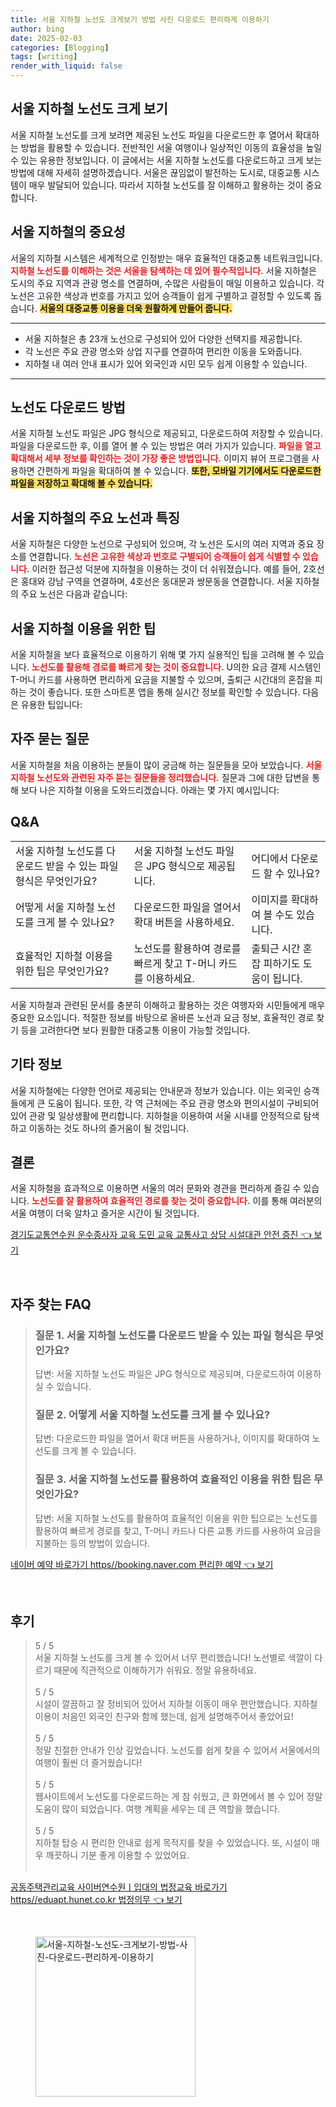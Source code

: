 ```yaml
---
title: 서울 지하철 노선도 크게보기 방법 사진 다운로드 편리하게 이용하기
author: bing
date: 2025-02-03
categories: [Blogging]
tags: [writing]
render_with_liquid: false
---
```



<h2 id='서울_지하철_노선도_크게_보기'>서울 지하철 노선도 크게 보기</h2>

<p>서울 지하철 노선도를 크게 보려면 제공된 노선도 파일을 다운로드한 후 열어서 확대하는 방법을 활용할 수 있습니다. 전반적인 서울 여행이나 일상적인 이동의 효율성을 높일 수 있는 유용한 정보입니다. 이 글에서는 서울 지하철 노선도를 다운로드하고 크게 보는 방법에 대해 자세히 설명하겠습니다. 서울은 끊임없이 발전하는 도시로, 대중교통 시스템이 매우 발달되어 있습니다. 따라서 지하철 노선도를 잘 이해하고 활용하는 것이 중요합니다.</p>

<h2 id='서울_지하철의_중요성'>서울 지하철의 중요성</h2>

<p>서울의 지하철 시스템은 세계적으로 인정받는 매우 효율적인 대중교통 네트워크입니다. <b><span style="color: #ee2323;">지하철 노선도를 이해하는 것은 서울을 탐색하는 데 있어 필수적입니다.</span></b> 서울 지하철은 도시의 주요 지역과 관광 명소를 연결하며, 수많은 사람들이 매일 이용하고 있습니다. 각 노선은 고유한 색상과 번호를 가지고 있어 승객들이 쉽게 구별하고 결정할 수 있도록 돕습니다. <b><span style="background-color: #ffe066;">서울의 대중교통 이용을 더욱 원활하게 만들어 줍니다.</span></b></p>

<hr />

<ul>
    <li>서울 지하철은 총 23개 노선으로 구성되어 있어 다양한 선택지를 제공합니다.</li>
    <li>각 노선은 주요 관광 명소와 상업 지구를 연결하여 편리한 이동을 도와줍니다.</li>
    <li>지하철 내 여러 안내 표시가 있어 외국인과 시민 모두 쉽게 이용할 수 있습니다.</li>
</ul>

<hr />

<h2 id='노선도_다운로드_방법'>노선도 다운로드 방법</h2>

<p>서울 지하철 노선도 파일은 JPG 형식으로 제공되고, 다운로드하여 저장할 수 있습니다. 파일을 다운로드한 후, 이를 열어 볼 수 있는 방법은 여러 가지가 있습니다. <b><span style="color: #ee2323;">파일을 열고 확대해서 세부 정보를 확인하는 것이 가장 좋은 방법입니다.</span></b> 이미지 뷰어 프로그램을 사용하면 간편하게 파일을 확대하여 볼 수 있습니다. <b><span style="background-color: #ffe066;">또한, 모바일 기기에서도 다운로드한 파일을 저장하고 확대해 볼 수 있습니다.</span></b></p>

<h2 id='서울_지하철의_주요_노선과_특징'>서울 지하철의 주요 노선과 특징</h2>

<p>서울 지하철은 다양한 노선으로 구성되어 있으며, 각 노선은 도시의 여러 지역과 중요 장소를 연결합니다. <b><span style="color: #ee2323;">노선은 고유한 색상과 번호로 구별되어 승객들이 쉽게 식별할 수 있습니다.</span></b> 이러한 접근성 덕분에 지하철을 이용하는 것이 더 쉬워졌습니다. 예를 들어, 2호선은 홍대와 강남 구역을 연결하며, 4호선은 동대문과 쌍문동을 연결합니다. 서울 지하철의 주요 노선은 다음과 같습니다:</p>

<h2 id='서울_지하철_이용을_위한_팁'>서울 지하철 이용을 위한 팁</h2>

<p>서울 지하철을 보다 효율적으로 이용하기 위해 몇 가지 실용적인 팁을 고려해 볼 수 있습니다. <b><span style="color: #ee2323;">노선도를 활용해 경로를 빠르게 찾는 것이 중요합니다.</span></b> U의한 요금 결제 시스템인 T-머니 카드를 사용하면 편리하게 요금을 지불할 수 있으며, 출퇴근 시간대의 혼잡을 피하는 것이 좋습니다. 또한 스마트폰 앱을 통해 실시간 정보를 확인할 수 있습니다. 다음은 유용한 팁입니다:</p>

<h2 id='자주_묻는_질문'>자주 묻는 질문</h2>

<p>서울 지하철을 처음 이용하는 분들이 많이 궁금해 하는 질문들을 모아 보았습니다. <b><span style="color: #ee2323;">서울 지하철 노선도와 관련된 자주 묻는 질문들을 정리했습니다.</span></b> 질문과 그에 대한 답변을 통해 보다 나은 지하철 이용을 도와드리겠습니다. 아래는 몇 가지 예시입니다:</p>

<h2 id='Q&A'>Q&A</h2>

<table>
    <tr>
        <td>서울 지하철 노선도를 다운로드 받을 수 있는 파일 형식은 무엇인가요?</td>
        <td>서울 지하철 노선도 파일은 JPG 형식으로 제공됩니다.</td>
        <td>어디에서 다운로드 할 수 있나요?</td>
    </tr>
    <tr>
        <td>어떻게 서울 지하철 노선도를 크게 볼 수 있나요?</td>
        <td>다운로드한 파일을 열어서 확대 버튼을 사용하세요.</td>
        <td>이미지를 확대하여 볼 수도 있습니다.</td>
    </tr>
    <tr>
        <td>효율적인 지하철 이용을 위한 팁은 무엇인가요?</td>
        <td>노선도를 활용하여 경로를 빠르게 찾고 T-머니 카드를 이용하세요.</td>
        <td>출퇴근 시간 혼잡 피하기도 도움이 됩니다.</td>
    </tr>
</table>

<p>서울 지하철과 관련된 문서를 충분히 이해하고 활용하는 것은 여행자와 시민들에게 매우 중요한 요소입니다. 적절한 정보를 바탕으로 올바른 노선과 요금 정보, 효율적인 경로 찾기 등을 고려한다면 보다 원활한 대중교통 이용이 가능할 것입니다.</p>

<h2 id='기타_정보'>기타 정보</h2>

<p>서울 지하철에는 다양한 언어로 제공되는 안내문과 정보가 있습니다. 이는 외국인 승객들에게 큰 도움이 됩니다. 또한, 각 역 근처에는 주요 관광 명소와 편의시설이 구비되어 있어 관광 및 일상생활에 편리합니다. 지하철을 이용하여 서울 시내를 안정적으로 탐색하고 이동하는 것도 하나의 즐거움이 될 것입니다.</p>

<h2 id='결론'>결론</h2>

<p>서울 지하철을 효과적으로 이용하면 서울의 여러 문화와 경관을 편리하게 즐길 수 있습니다. <b><span style="color: #ee2323;">노선도를 잘 활용하여 효율적인 경로를 찾는 것이 중요합니다.</span></b> 이를 통해 여러분의 서울 여행이 더욱 알차고 즐거운 시간이 될 것입니다.</p>


<p><a class="click-button" title="경기도교통연수원 운수종사자 교육 도민 교육 교통사고 상담 시설대관 안전 증진" href="https://adkhouse.github.io/posts/%EA%B2%BD%EA%B8%B0%EB%8F%84%EA%B5%90%ED%86%B5%EC%97%B0%EC%88%98%EC%9B%90-%EC%9A%B4%EC%88%98%EC%A2%85%EC%82%AC%EC%9E%90-%EA%B5%90%EC%9C%A1-%EB%8F%84%EB%AF%BC-%EA%B5%90%EC%9C%A1-%EA%B5%90%ED%86%B5%EC%82%AC%EA%B3%A0-%EC%83%81%EB%8B%B4-%EC%8B%9C%EC%84%A4%EB%8C%80%EA%B4%80-%EC%95%88%EC%A0%84-%EC%A6%9D%EC%A7%84/" rel="dofollow">경기도교통연수원 운수종사자 교육 도민 교육 교통사고 상담 시설대관 안전 증진 👈 보기</a></p><br>
<h2 id='자주_찾는_FAQ'>자주 찾는 FAQ</h2>
<div itemscope="" itemtype="https://schema.org/FAQPage"> 
<blockquote> 
<div itemscope="" itemprop="mainEntity" itemtype="https://schema.org/Question"> 
<h3 itemprop="name">질문 1. 서울 지하철 노선도를 다운로드 받을 수 있는 파일 형식은 무엇인가요?</h3> 
<div itemscope="" itemprop="acceptedAnswer" itemtype="https://schema.org/Answer"> 
<span itemprop="text"> 
<p>답변: 서울 지하철 노선도 파일은 JPG 형식으로 제공되며, 다운로드하여 이용하실 수 있습니다.</p> 
</span> 
</div> 
</div> 
<div itemscope="" itemprop="mainEntity" itemtype="https://schema.org/Question"> 
<h3 itemprop="name">질문 2. 어떻게 서울 지하철 노선도를 크게 볼 수 있나요?</h3> 
<div itemscope="" itemprop="acceptedAnswer" itemtype="https://schema.org/Answer"> 
<span itemprop="text"> 
<p>답변: 다운로드한 파일을 열어서 확대 버튼을 사용하거나, 이미지를 확대하여 노선도를 크게 볼 수 있습니다.</p> 
</span> 
</div> 
</div> 
<div itemscope="" itemprop="mainEntity" itemtype="https://schema.org/Question"> 
<h3 itemprop="name">질문 3. 서울 지하철 노선도를 활용하여 효율적인 이용을 위한 팁은 무엇인가요?</h3> 
<div itemscope="" itemprop="acceptedAnswer" itemtype="https://schema.org/Answer"> 
<span itemprop="text"> 
<p>답변: 서울 지하철 노선도를 활용하여 효율적인 이용을 위한 팁으로는 노선도를 활용하여 빠르게 경로를 찾고, T-머니 카드나 다른 교통 카드를 사용하여 요금을 지불하는 등의 방법이 있습니다.</p> 
</span> 
</div> 
</div> 
</blockquote> 
</div>
<p><a class="click-button" title="네이버 예약 바로가기 https//booking.naver.com 편리한 예약" href="https://adkhouse.github.io/posts/%EB%84%A4%EC%9D%B4%EB%B2%84-%EC%98%88%EC%95%BD-%EB%B0%94%EB%A1%9C%EA%B0%80%EA%B8%B0-httpsbooking.naver.com-%ED%8E%B8%EB%A6%AC%ED%95%9C-%EC%98%88%EC%95%BD/" rel="dofollow">네이버 예약 바로가기 https//booking.naver.com 편리한 예약 👈 보기</a></p><br>
<h2 id='후기'>후기</h2>
<div itemscope itemtype="https://schema.org/Product">
  <blockquote>
  <div itemprop="review" itemscope itemtype="https://schema.org/Review">
      <div itemprop="reviewRating" itemscope itemtype="https://schema.org/Rating"> <span itemprop="ratingValue">5</span> / <span itemprop="bestRating">5</span> </div>
      <span itemprop="reviewBody">서울 지하철 노선도를 크게 볼 수 있어서 너무 편리했습니다! 노선별로 색깔이 다르기 때문에 직관적으로 이해하기가 쉬워요. 정말 유용하네요.</span>
  </div>
  <br>
  <div itemprop="review" itemscope itemtype="https://schema.org/Review">
      <div itemprop="reviewRating" itemscope itemtype="https://schema.org/Rating"> <span itemprop="ratingValue">5</span> / <span itemprop="bestRating">5</span> </div>
      <span itemprop="reviewBody">시설이 깔끔하고 잘 정비되어 있어서 지하철 이동이 매우 편안했습니다. 지하철 이용이 처음인 외국인 친구와 함께 했는데, 쉽게 설명해주어서 좋았어요!</span>
  </div>
  <br>
  <div itemprop="review" itemscope itemtype="https://schema.org/Review">
      <div itemprop="reviewRating" itemscope itemtype="https://schema.org/Rating"> <span itemprop="ratingValue">5</span> / <span itemprop="bestRating">5</span> </div>
      <span itemprop="reviewBody">정말 친절한 안내가 인상 깊었습니다. 노선도를 쉽게 찾을 수 있어서 서울에서의 여행이 훨씬 더 즐거웠습니다!</span>
  </div>
  <br>
  <div itemprop="review" itemscope itemtype="https://schema.org/Review">
      <div itemprop="reviewRating" itemscope itemtype="https://schema.org/Rating"> <span itemprop="ratingValue">5</span> / <span itemprop="bestRating">5</span> </div>
      <span itemprop="reviewBody">웹사이트에서 노선도를 다운로드하는 게 참 쉬웠고, 큰 화면에서 볼 수 있어 정말 도움이 많이 되었습니다. 여행 계획을 세우는 데 큰 역할을 했습니다.</span>
  </div>
  <br>
  <div itemprop="review" itemscope itemtype="https://schema.org/Review">
      <div itemprop="reviewRating" itemscope itemtype="https://schema.org/Rating"> <span itemprop="ratingValue">5</span> / <span itemprop="bestRating">5</span> </div>
      <span itemprop="reviewBody">지하철 탑승 시 편리한 안내로 쉽게 목적지를 찾을 수 있었습니다. 또, 시설이 매우 깨끗하니 기분 좋게 이용할 수 있었어요.</span>
  </div>
  <br>
  </blockquote>
</div>
<p><a class="click-button" title="공동주택관리교육 사이버연수원ㅣ입대의 법정교육 바로가기 https//eduapt.hunet.co.kr 법정의무" href="https://adkhouse.github.io/posts/%EA%B3%B5%EB%8F%99%EC%A3%BC%ED%83%9D%EA%B4%80%EB%A6%AC%EA%B5%90%EC%9C%A1-%EC%82%AC%EC%9D%B4%EB%B2%84%EC%97%B0%EC%88%98%EC%9B%90%E3%85%A3%EC%9E%85%EB%8C%80%EC%9D%98-%EB%B2%95%EC%A0%95%EA%B5%90%EC%9C%A1-%EB%B0%94%EB%A1%9C%EA%B0%80%EA%B8%B0-httpseduapt.hunet.co.kr-%EB%B2%95%EC%A0%95%EC%9D%98%EB%AC%B4/" rel="dofollow">공동주택관리교육 사이버연수원ㅣ입대의 법정교육 바로가기 https//eduapt.hunet.co.kr 법정의무 👈 보기</a></p><br>
<figure class="image"><img src="https://adkhouse.github.io/assets/img/thumbnail/서울-지하철-노선도-크게보기-방법-사진-다운로드-편리하게-이용하기.webp" alt="서울-지하철-노선도-크게보기-방법-사진-다운로드-편리하게-이용하기" width="256" height="256"></figure>